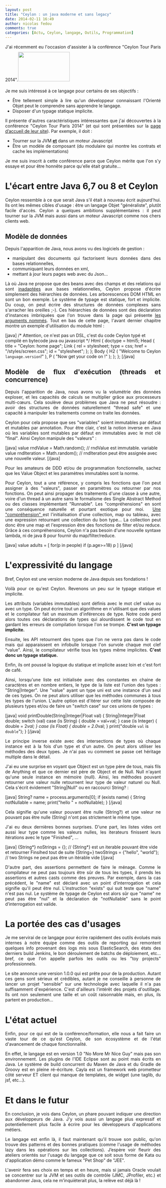 ```yaml
---
layout: post
title: "Ceylon : un java moderne et sans legacy"
date: 2014-02-11 16:49
author: nicolas fedou
comments: true
categories: [Actu, Ceylon, langage, Outils, Programmation]
---
```

<p style="text-align: justify;">J'ai récemment eu l'occasion d'assister à la conférence "Ceylon Tour Paris 2014".<img id="il_fi" style="padding-right: 8px; padding-top: 8px; padding-bottom: 8px;" alt="" src="http://ceylon-lang.org/images/ceylon-tour-paris-2014.png" width="167" height="95" /></p>

<p style="text-align: justify;">Je me suis intéressé à ce langage pour certains de ses objectifs :</p>

<ul style="text-align: justify;">
    <li>Être tellement simple à lire qu'un développeur connaissant l'Orienté Objet peut le comprendre sans apprendre le langage.</li>
    <li>Disposer d'un typage statique implicite.</li>
</ul>

<p style="text-align: justify;">Il présente d'autres caractéristiques intéressantes que j'ai découvertes à la conférence "Ceylon Tour Paris 2014" (et qui sont présentées sur la <a title="page d’accueil de leur site" href="http://ceylon-lang.org/" target="_blank">page d’accueil de leur site</a>). Par exemple, il doit :</p>

<ul style="text-align: justify;">
    <li>Tourner sur la JVM <strong><span style="text-decoration: underline;">et</span></strong> dans un moteur Javascript</li>
    <li>Être un modèle de composant (du modulaire qui montre les contrats et cache les implémentations)</li>
</ul>

<p style="text-align: justify;">Je me suis inscrit à cette conférence parce que Ceylon mérite que l'on s'y essaye et pour être honnête parce qu'elle était gratuite...</p>

<h1 style="text-align: justify;">L'écart entre Java 6,7 ou 8 et Ceylon</h1>

<p style="text-align: justify;">Ceylon ressemble à ce que serait Java s'il était à nouveau écrit aujourd'hui. Ils ont les mêmes cibles d'usage : être un langage Objet "généraliste", plutôt facile d'accès. Ceylon a quelques ambitions supplémentaires : il peut tourner sur la JVM mais aussi dans un moteur Javascript comme nos chers clients web.</p>

<h2 style="text-align: justify;">Modèle de données</h2>

<p style="text-align: justify;">Depuis l'apparition de Java, nous avons vu des logiciels de gestion :</p>

<ul style="text-align: justify;">
    <li>manipulant des documents qui factorisent leurs données dans des bases relationnelles,</li>
    <li>communiquant leurs données en xml,</li>
    <li>mettant à jour leurs pages web avec du Json...</li>
</ul>

<p style="text-align: justify;">Là où Java ne propose que des beans avec des champs et des relations qui sont <a href="http://www.agiledata.org/essays/impedanceMismatch.html">inadaptées</a> aux bases relationnelles, Ceylon propose d'écrire simplement des hiérarchies de données. Les arborescences DOM HTML en sont un bon exemple. Le système de typage est statique, fort et implicite. Du coup, on peut écrire des structures de données complexes sans s'arracher les oreilles ;-). Ces hiérarchies de données sont des déclaration d'instances imbriquées que l'on trouve dans la page qui présente <a href="http://ceylon-lang.org/documentation/1.0/tour/named-arguments/">les arguments nommés</a>. Tout en bas de cette page, l'avant dernier chapitre montre un exemple d'utilisation du module html :</p>

[java]
/* Attention, ce n'est pas un DSL, c'est du code Ceylon typé et compilé en bytecode java ou javascript */
Html {
  doctype = html5;
  Head {
    title = &quot;Ceylon: home page&quot;;
    Link {
      rel = stylesheet;
      type = css;
      href = &quot;/styles/screen.css&quot;;
      id = &quot;stylesheet&quot;;
    };
  };
  Body {
    H2 ( &quot;Welcome to Ceylon ``language.version``!&quot; ),
    P ( &quot;Now get your code on !&quot; );
  };
};
[/java]

<h2 style="text-align: justify;">Modèle de flux d'exécution (threads et concurrence)</h2>

<p style="text-align: justify;">Depuis l'apparition de Java, nous avons vu la volumétrie des données exploser, et les capacités de calculs se multiplier grâce aux processeurs multi-cœurs. Cela soulève deux problèmes que Java ne peut résoudre : avoir des structures de données naturellement "thread safe" et une capacité à manipuler les traitements comme on traite les données.</p>

<p style="text-align: justify;">Ceylon pour cela propose que ses "variables" soient immutables par défaut et mutables par annotation. Pour être clair, c'est la notion inverse en Java où les variables sont mutables par défaut en immutables avec le mot clé "final". Ainsi Ceylon manipule des "valeurs" :</p>

[java]
value rndValue = Math.random(); // rndValue est immutable.
variable value rndIteration = Math.random(); // rndIteration peut être assignée avec une nouvelle valeur.
[/java]

<p style="text-align: justify;">Pour les amateurs de DDD et/ou de programmation fonctionnelle, sachez que les Value Object et les paramètres immutables sont la norme.</p>

<p style="text-align: justify;">Pour Ceylon, tout a une référence, y compris les fonctions que l'on peut assigner à des "valeurs", passer en paramètres ou retourner par nos fonctions. On peut ainsi propager des traitements d'une classe à une autre, voire d'un thread à un autre sans le formalisme des Single Abstract Method ou des classes implémentant "Runnable". Les "compréhensions" en sont une conséquence naturelle et pourtant exotique pour moi.  <a href="http://ceylon-lang.org/documentation/current/introduction/#comprehensions" target="_blank">Une "compréhension" </a>est l'initialisation d'une collection, map ou tableau, avec une expression retournant une collection du bon type... La collection peut donc être une map et l'expression être des fonctions de filter et/ou reduce. Grâce à ces compréhensions, Ceylon n'a pas besoin d'une nouvelle syntaxe lambda, ni de java 8 pour fournir du map/filter/reduce.</p>

[java]
value adults = [ for(p in people) if (p.age&gt;=18) p ]
[/java]

<h1 style="text-align: justify;">L'expressivité du langage</h1>

<p style="text-align: justify;">Bref, Ceylon est une version moderne de Java depuis ses fondations !</p>

<p style="text-align: justify;">Voilà pour ce qu'est Ceylon. Revenons un peu sur le typage statique et implicite.</p>

<p style="text-align: justify;">Les attributs (variables immutables) sont définis avec le mot clef value ou avec un type. On peut écrire tout un algorithme en n'utilisant que des values et le compilateur fait un maximum d'inférences de type. Notre code perd alors toutes ces déclarations de types qui alourdissent le code tout en gardant les erreurs de compilation lorsque l'on se trompe. <strong>C'est un typage implicite.</strong></p>

<p style="text-align: justify;">Ensuite, les API retournent des types que l'on ne verra pas dans le code mais qui apparaissent en infobulle lorsque l'on survole chaque mot clef "value". Ainsi, le compilateur vérifie tous les types même implicites. <strong>C'est donc un typage statique.</strong></p>

<p style="text-align: justify;">Enfin, ils ont poussé la logique du statique et implicite assez loin et c'est fort de café.</p>

<p style="text-align: justify;">Ainsi, lorsqu'une liste est initialisée avec des constantes en chaine de caractères et en nombre entiers, le type de la liste est l'union des types : "String|Integer". Une "value" ayant un type uni est une instance d'un seul de ces types. On ne peut alors utiliser que les méthodes communes à tous les types de l'union. L'autre option est d'itérer sur cette liste composée de plusieurs types et/ou de faire un "switch case" sur ces unions de types :</p>

[java]
void printDouble(String|Integer|Float val) {
  String|Integer|Float double;
  switch (val)
    case (is String) { double = val+val; }
    case (is Integer) { double = 2*val; }
    case (is Float) { double = 2.0*val; }
    print(&quot;double ``val`` is ``double``&quot;);
}
[/java]

<p style="text-align: justify;">Le principe inverse existe avec des intersections de types où chaque instance est à la fois d'un type et d'un autre. On peut alors utiliser les méthodes des deux types. Je n'ai pas vu comment se passe cet héritage multiple dans le détail.</p>

<p style="text-align: justify;">J'ai eu une surprise en voyant que Object est un type père de tous, mais fils de Anything et que ce dernier est père de Object et de Null. Null n'ayant qu'une seule instance en mémoire (null). Ainsi, les méthodes pouvant retourner une valeur nulle retournent leur type de valeur naturel ou Null. Cela s'écrit évidement "String|Null" ou en raccourci String? :</p>

[java]
String? name = process.arguments[0];
if (exists name) {
  String notNullable = name;
  print(&quot;hello &quot; + notNullable);
}
[/java]

<p style="text-align: justify;">Cela signifie qu'une valeur pouvant être nulle (String?) et une valeur ne pouvant pas être nulle (String) n'ont pas strictement le même type.</p>

<p style="text-align: justify;">J'ai eu deux dernières bonnes surprises. D'une part, les listes vides ont aussi leur type comme les valeurs nulles, les iterateurs finissent leurs itérations avec le type "Finished", ...</p>

[java]
{String*} noStrings = {}; // {String*} est un iterable pouvant être vide et retourner Finsihed tout de suite
{String+} twoStrings = {&quot;hello&quot;, &quot;world&quot;}; // two Strings ne peut pas être un itérable vide
[/java]

<p style="text-align: justify;">D'autre part, des assertions permettent de faire le ménage. Comme le compilateur ne peut pas toujours être sûr de tous les types, il prends les assertions et autres casts comme des preuves. Par exemple, dans la cas précédent, le "name" est déclaré avec un point d’interrogation et cela signifie qu'il peut être nul. L'instruction "exists" qui suit teste que "name" n'est pas nul. Le système de typage de Ceylon est alors sûr que "name" ne peut pas être "nul" et la déclaration de "notNullable" sans le point d’interrogation est valide.</p>

<h1 style="text-align: justify;">La portée des cas d'usages</h1>

<p style="text-align: justify;">Je me servirai de ce langage pour écrire rapidement des outils évolués mais internes à notre équipe comme des outils de reporting qui remontent quelques info provenant des logs mis sous ElasticSearch, des états des derniers build Jenkins, le bon déroulement de batchs de déploiement, etc... bref, ce que l'on appelle parfois les outils ou les "toy projects" professionnels.</p>

<p style="text-align: justify;">Le site annonce une version 1.0.0 qui est prête pour de la production. Autant ces gens sont sérieux et crédibles, autant je ne conseille à personne de lancer un projet "sensible" sur une technologie avec laquelle il n'a pas suffisamment d'expérience. C'est d'ailleurs l'intérêt des projets d'outillage. Ils ont non seulement une taille et un coût raisonnable mais, en plus, ils partent en production...</p>

<h1 style="text-align: justify;">L'état actuel</h1>

<p style="text-align: justify;">Enfin, pour ce qui est de la conférence/formation, elle nous a fait faire un vaste tour de ce qu'est Ceylon, de son écosystème et de l'état d'avancement de chaque fonctionnalité.</p>

<p style="text-align: justify;">En effet, le langage est en version 1.0 "No More Mr Nice Guy" mais pas son environnement. Les plugins de l'IDE Eclipse sont au point mais écrits en Java. Le système de build concurrent du Maven de Java et du Gradle de Groovy est en pleine ré-écriture. Cayla est un framework web prometteur côté serveur ET client qui manque de templates, de widget (une taglib, du jsf, etc...).</p>

<h1 style="text-align: justify;">Et dans le futur</h1>

<p style="text-align: justify;">En conclusion, je vois dans Ceylon, un phare pouvant indiquer une direction aux développeurs de Java. J'y vois aussi un langage plus expressif et potentiellement plus facile à écrire pour les développeurs d'applications métiers.</p>

<p style="text-align: justify;">Le langage est enfin là, il faut maintenant qu'il trouve son public, qu'on trouve des patterns et des bonnes pratiques (comme l'usage de méthodes lazy dans les opérations sur les collections). J’espère voir fleurir des ateliers orientés sur l'usage du langage que ce soit sous forme de Kata ou d'application démo comme le fameux "Pet Shop" de "JEE".</p>

<p style="text-align: justify;">L'avenir fera ses choix en temps et en heure, mais si jamais Oracle voulait se concentrer sur la JVM et ses outils de contrôle (JMC, JProfiler, etc.) et abandonner Java, cela ne m’inquièterait plus, la relève est déjà là !</p>

